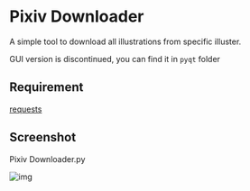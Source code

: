 # Pixiv Downloader

A simple tool to download all illustrations from specific illuster.

GUI version is discontinued, you can find it in `pyqt` folder

## Requirement

[requests](http://docs.python-requests.org/)


## Screenshot

Pixiv Downloader.py

![img](https://raw.github.com/bebound/Pixiv/master/ScreenShot/2.png)